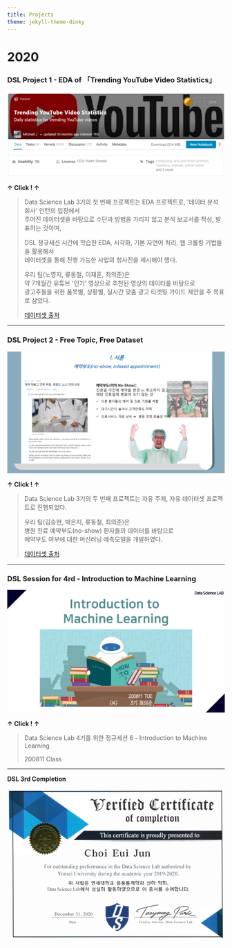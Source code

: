 ```yaml
---
title: Projects
theme: jekyll-theme-dinky
---
```


# **2020**

### **DSL Project 1 - EDA of 「Trending YouTube Video Statistics」**

[![YouTube](\assets\img\project\youtube.png "Presentation Link")](https://yonsei-my.sharepoint.com/:p:/g/personal/euijun_choi_o365_yonsei_ac_kr/ESuQPLZBIQdNidqzf2CxHs0BlQYbdKnCMyB4zvkaG2EACw?rtime=A8A6vfLM10g)  

**↑ Click ! ↑**

> Data Science Lab 3기의 첫 번째 프로젝트는 EDA 프로젝트로, '데이터 분석 회사' 인턴의 입장에서  
> 주어진 데이터셋을 바탕으로 수단과 방법을 가리지 않고 분석 보고서를 작성, 발표하는 것이며,  
>
> DSL 정규세션 시간에 학습한 EDA, 시각화, 기본 자연어 처리, 웹 크롤링 기법들을 활용해서<br/>
> 데이터셋을 통해 진행 가능한 사업의 청사진을 제시해야 했다.
>
> 우리 팀(노영지, 류동철, 이재훈, 최의준)은<br/>
> 약 7개월간 유튜브 '인기' 영상으로 추천된 영상의 데이터를 바탕으로  
> 광고주들을 위한 품목별, 상황별, 실시간 맞춤 광고 타겟팅 가이드 제안을 주 목표로 삼았다.   
>
> [데이터셋 출처](https://www.kaggle.com/datasnaek/youtube-new)   

***

### **DSL Project 2 - Free Topic, Free Dataset**

[![No-Show](\assets\img\project\project2.png "Presentation Link")](https://yonsei-my.sharepoint.com/:p:/g/personal/euijun_choi_o365_yonsei_ac_kr/EVAxzqoWt_5JhSt6ra2uk04BIQnktxYRynkMoj-M31BxcQ?e=t2tgIP)  

**↑ Click ! ↑**

> Data Science Lab 3기의 두 번째 프로젝트는 자유 주제, 자유 데이터셋 프로젝트로 진행되었다. 
>
> 우리 팀(김승현, 박은지, 류동철, 최의준)은<br/>병원 진료 예약부도(no-show) 환자들의 데이터를 바탕으로<br/>
> 예약부도 여부에 대한 머신러닝 예측모델을 개발하였다.
>
> [데이터셋 출처](https://www.kaggle.com/joniarroba/noshowappointments)   

---

### **DSL Session for 4rd - Introduction to Machine Learning**

[![session6](\assets\img\project\session.png "Presentation Link")](https://www.youtube.com/watch?v=u4UQK2z_2jU&feature=emb_logo&ab_channel=YonseiDataScienceLab)  

**↑ Click ! ↑**

> Data Science Lab 4기를 위한 정규세션 6 - Introduction to Machine Learning
>
> 
>
> 200811 Class

---

**DSL 3rd Completion**

![DSL-certificate](\assets\img\project\DSL_certificate.png "Certificate")

